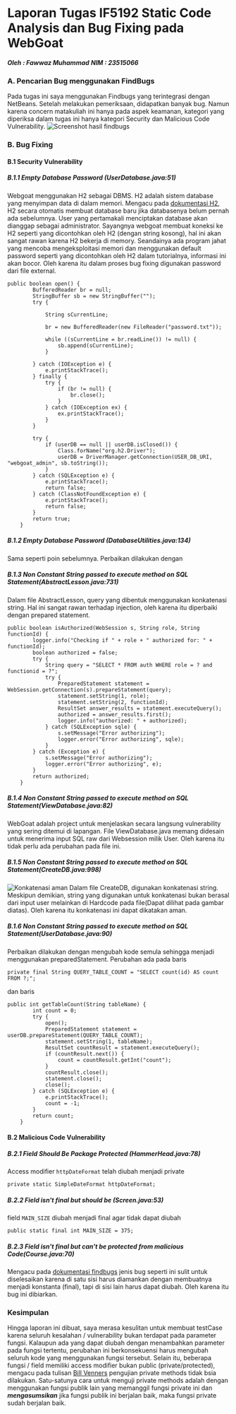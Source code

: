 # Laporan Tugas IF5192 Static Code Analysis dan Bug Fixing pada WebGoat
***Oleh : Fawwaz Muhammad***
***NIM : 23515066***

### A. Pencarian Bug menggunakan FindBugs
Pada tugas ini saya menggunakan Findbugs yang terintegrasi dengan NetBeans. Setelah melakukan pemeriksaan, didapatkan banyak bug. Namun karena concern matakuliah ini hanya pada aspek keamanan, kategori yang diperiksa dalam tugas ini hanya kategori Security dan Malicious Code Vulnerability.
![Screenshot hasil findbugs](https://raw.githubusercontent.com/fawwaz/WebGoat/master/laporan/findbugs.JPG)
### B. Bug Fixing
#### B.1 Security Vulnerability
##### B.1.1 Empty Database Password (UserDatabase.java:51)
Webgoat menggunakan H2 sebagai DBMS. H2 adalah sistem database yang menyimpan data di dalam memori. Mengacu pada [dokumentasi H2](http://www.h2database.com/html/tutorial.html), H2 secara otomatis membuat database baru jika databasenya belum pernah ada sebelumnya. User yang pertamakali menciptakan database akan dianggap sebagai administrator. Sayangnya webgoat membuat koneksi ke H2 seperti yang dicontohkan oleh H2 (dengan string kosong), hal ini akan sangat rawan karena H2 bekerja di memory. Seandainya ada program jahat yang mencoba mengeksploitasi memori dan menggunakan default password seperti yang dicontohkan oleh H2 dalam tutorialnya, informasi ini akan bocor. Oleh karena itu dalam proses bug fixing digunakan password dari file external.
```
public boolean open() {
        BufferedReader br = null;
        StringBuffer sb = new StringBuffer("");
        try {

            String sCurrentLine;

            br = new BufferedReader(new FileReader("password.txt"));

            while ((sCurrentLine = br.readLine()) != null) {
                sb.append(sCurrentLine);
            }

        } catch (IOException e) {
            e.printStackTrace();
        } finally {
            try {
                if (br != null) {
                    br.close();
                }
            } catch (IOException ex) {
                ex.printStackTrace();
            }
        }
        
        try {
            if (userDB == null || userDB.isClosed()) {
                Class.forName("org.h2.Driver");
                userDB = DriverManager.getConnection(USER_DB_URI, "webgoat_admin", sb.toString());
            }
        } catch (SQLException e) {
            e.printStackTrace();
            return false;
        } catch (ClassNotFoundException e) {
            e.printStackTrace();
            return false;
        }
        return true;
    }
```
##### B.1.2 Empty Database Password (DatabaseUtilities.java:134)
Sama seperti poin sebelumnya. Perbaikan dilakukan dengan 
##### B.1.3 Non Constant String passed to execute method on SQL Statement(AbstractLesson.java:731)
Dalam file AbstractLesson, query yang dibentuk menggunakan konkatenasi string. Hal ini sangat rawan terhadap injection, oleh karena itu diperbaiki dengan prepared statement.
```
public boolean isAuthorized(WebSession s, String role, String functionId) {
        logger.info("Checking if " + role + " authorized for: " + functionId);
        boolean authorized = false;
        try {
            String query = "SELECT * FROM auth WHERE role = ? and functionid = ?";
            try {
                PreparedStatement statement = WebSession.getConnection(s).prepareStatement(query);
                statement.setString(1, role);
                statement.setString(2, functionId);
                ResultSet answer_results = statement.executeQuery();
                authorized = answer_results.first();
                logger.info("authorized: " + authorized);
            } catch (SQLException sqle) {
                s.setMessage("Error authorizing");
                logger.error("Error authorizing", sqle);
            }
        } catch (Exception e) {
            s.setMessage("Error authorizing");
            logger.error("Error authorizing", e);
        }
        return authorized;
    }
```
##### B.1.4 Non Constant String passed to execute method on SQL Statement(ViewDatabase.java:82)
WebGoat adalah project untuk menjelaskan secara langsung vulnerability yang sering ditemui di lapangan. File ViewDatabase.java memang didesain untuk menerima input SQL raw dari Websession milik User. Oleh karena itu tidak perlu ada perubahan pada file ini.
##### B.1.5 Non Constant String passed to execute method on SQL Statement(CreateDB.java:998)
![Konkatenasi aman](https://raw.githubusercontent.com/fawwaz/WebGoat/master/laporan/aman.JPG)
Dalam file CreateDB, digunakan konkatenasi string. Meskipun demikian, string yang digunakan untuk konkatenasi bukan berasal dari input user melainkan di Hardcode pada file(Dapat dilihat pada gambar diatas). Oleh karena itu konkatenasi ini dapat dikatakan aman.
##### B.1.6 Non Constant String passed to execute method on SQL Statement(UserDatabase.java:90)
Perbaikan dilakukan dengan mengubah kode semula sehingga menjadi menggunakan preparedStatement. Perubahan ada pada baris 
```
private final String QUERY_TABLE_COUNT = "SELECT count(id) AS count FROM ?;";
```
dan baris 
```
public int getTableCount(String tableName) {
        int count = 0;
        try {
            open();
            PreparedStatement statement = userDB.prepareStatement(QUERY_TABLE_COUNT);
            statement.setString(1, tableName);
            ResultSet countResult = statement.executeQuery();
            if (countResult.next()) {
                count = countResult.getInt("count");
            }
            countResult.close();
            statement.close();
            close();
        } catch (SQLException e) {
            e.printStackTrace();
            count = -1;
        }
        return count;
    }
```
#### B.2 Malicious Code Vulnerability
##### B.2.1 Field Should Be Package Protected (HammerHead.java:78)
Access modifier `httpDateFormat` telah diubah menjadi private 
```
private static SimpleDateFormat httpDateFormat;
```
##### B.2.2 Field isn't final but should be (Screen.java:53)
field `MAIN_SIZE` diubah menjadi final agar tidak dapat diubah
```
public static final int MAIN_SIZE = 375;
```
##### B.2.3 Field isn't final but can't be protected from malicious Code(Course.java:70)
Mengacu pada [dokumentasi findbugs](http://findbugs.sourceforge.net/bugDescriptions.html#MS_CANNOT_BE_FINAL) jenis bug seperti ini sulit untuk diselesaikan karena di satu sisi harus diamankan dengan membuatnya menjadi konstanta (final), tapi di sisi lain harus dapat diubah. Oleh karena itu bug ini dibiarkan.
### Kesimpulan
Hingga laporan ini dibuat, saya merasa kesulitan untuk membuat testCase karena seluruh kesalahan / vulnerability bukan terdapat pada parameter fungsi. Kalaupun ada yang dapat diubah dengan menambahkan parameter pada fungsi tertentu, perubahan ini berkonsekuensi harus mengubah seluruh kode yang menggunakan fungsi tersebut. Selain itu, beberapa fungsi / field memiliki access modifier bukan public (private/protected), mengacu pada tulisan [Bill Venners](http://www.artima.com/suiterunner/private.html) pengujian private methods tidak bsia dilakukan. Satu-satunya cara untuk menguji private methods adalah dengan menggunakan fungsi publik lain yang memanggil fungsi private ini dan ***mengasumsikan*** jika fungsi publik ini berjalan baik, maka fungsi private sudah berjalan baik.